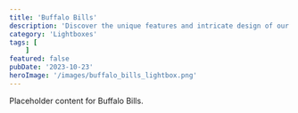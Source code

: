 ```yaml
---
title: 'Buffalo Bills'
description: 'Discover the unique features and intricate design of our Buffalo Bills. Perfect for various applications, this piece adds a touch of creativity and innovation to any setting.'
category: 'Lightboxes'
tags: [
    ]
featured: false
pubDate: '2023-10-23'
heroImage: '/images/buffalo_bills_lightbox.png'
---
```


Placeholder content for Buffalo Bills.
